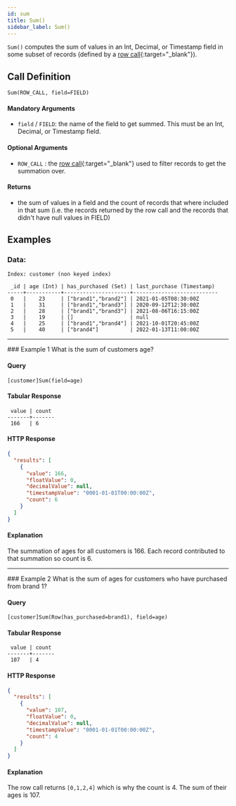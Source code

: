 ```yaml
---
id: sum
title: Sum()
sidebar_label: Sum()
---
```

`Sum()` computes the sum of values in an Int, Decimal, or Timestamp field in some subset of records (defined by a [row call](/data-querying/pql/introduction#row-calls){:target="_blank"}).

## Call Definition
```
Sum(ROW_CALL, field=FIELD)
```

#### Mandatory Arguments
 - `field` / `FIELD`: the name of the field to get summed. This must be an Int, Decimal, or Timestamp field.

#### Optional Arguments
 - `ROW_CALL` : the [row call](/data-querying/pql/introduction#row-calls){:target="_blank"} used to filter records to get the summation over.

#### Returns
- the sum of values in a field and the count of records that where included in that sum (i.e. the records returned by the row call and the records that didn't have null values in FIELD)

## Examples

### Data:
```
Index: customer (non keyed index)

 _id | age (Int) | has_purchased (Set) | last_purchase (Timestamp)
-----+-----------+---------------------+---------------------------
 0   |    23     | ["brand1","brand2"] | 2021-01-05T08:30:00Z
 1   |    31     | ["brand1","brand3"] | 2020-09-12T12:30:00Z
 2   |    28     | ["brand1","brand3"] | 2021-08-06T16:15:00Z
 3   |    19     | []                  | null
 4   |    25     | ["brand1","brand4"] | 2021-10-01T20:45:00Z
 5   |    40     | ["brand4"]          | 2022-01-13T11:00:00Z
```
<hr>
### Example 1
What is the sum of customers age?

#### Query
```
[customer]Sum(field=age)
```
#### Tabular Response
```
 value | count
-------+-------
 166   | 6
```
#### HTTP Response
```json
{
  "results": [
    {
      "value": 166,
      "floatValue": 0,
      "decimalValue": null,
      "timestampValue": "0001-01-01T00:00:00Z",
      "count": 6
    }
  ]
}
```
#### Explanation
The summation of ages for all customers is 166. Each record contributed to that summation so count is 6.

<hr>
### Example 2
What is the sum of ages for customers who have purchased from brand 1?

#### Query
```
[customer]Sum(Row(has_purchased=brand1), field=age)
```
#### Tabular Response
```
 value | count
-------+-------
 107   | 4
```

#### HTTP Response
```json
{
  "results": [
    {
      "value": 107,
      "floatValue": 0,
      "decimalValue": null,
      "timestampValue": "0001-01-01T00:00:00Z",
      "count": 4
    }
  ]
}
```

#### Explanation
The row call returns `[0,1,2,4]` which is why the count is 4. The sum of their ages is 107.
